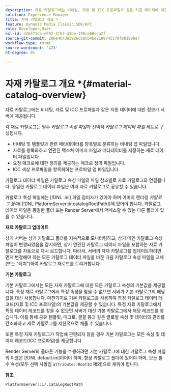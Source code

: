 ```yaml
---
description: 자료 카탈로그에는 비네팅, 자료 및 ICC 프로파일과 같은 지원 데이터에 대한 정보가 서버에 제공됩니다.
solution: Experience Manager
title: 자재 카탈로그 개요 *
feature: Dynamic Media Classic,SDK/API
role: Developer,User
exl-id: d26371da-e992-4f63-a5be-190ce60eca2f
source-git-commit: 206e4643e3926cb85b4be2189743578f88180be7
workflow-type: tm+mt
source-wordcount: '423'
ht-degree: 0%

---
```


# 자재 카탈로그 개요 *{#material-catalog-overview}

자료 카탈로그에는 비네팅, 자료 및 ICC 프로파일과 같은 지원 데이터에 대한 정보가 서버에 제공됩니다.

각 재료 카탈로그는 필수 *카탈로그 속성 파일*&#x200B;과 선택적 *카탈로그 데이터 파일* 세트로 구성됩니다.

* 비네팅 및 템플릿과 관련 메타데이터를 항목별로 분류하는 비네팅 맵 파일입니다.
* 자료를 항목화하고 연관된 텍스쳐 이미지 파일과 메타데이터를 지정하는 재료 데이터 파일입니다.
* 요청 매크로에 대한 정의를 제공하는 매크로 정의 파일입니다.
* ICC 색상 프로파일을 항목화하는 프로파일 맵 파일입니다.

카탈로그 데이터 파일은 카탈로그 속성 파일의 파일 참조별로 자료 카탈로그와 연결됩니다. 동일한 카탈로그 데이터 파일은 여러 자료 카탈로그로 공유할 수 있습니다.

카탈로그 특성 파일에는 [!DNL .ini] 파일 접미사가 있어야 하며 이미지 렌더링 *카탈로그 폴더*( [!DNL PlatformServer::ir.catalogRootPath])에 있어야 합니다. 카탈로그 데이터 파일은 동일한 폴더 또는 Render Server에서 액세스할 수 있는 다른 폴더에 있을 수 있습니다.

**재료 카탈로그 업데이트**

상기 서버는 상기 카탈로그 폴더를 지속적으로 모니터링하고, 상기 메인 카탈로그 속성 파일이 변경되었음을 감지하면, 상기 연관된 카탈로그 데이터 파일을 포함하는 자료 카탈로그를 자동으로 다시 로드합니다. 따라서, 서버의 자재 카탈로그를 업데이트하려면 먼저 변경해야 하는 모든 카탈로그 데이터 파일을 바꾼 다음 카탈로그 속성 파일을 교체(또는 &quot;터치&quot;)하여 카탈로그 재로드를 트리거합니다.

**기본 카탈로그**

기본 카탈로그에서는 모든 자재 카탈로그에 대한 모든 카탈로그 속성의 기본값을 제공합니다. 특정 재료 카탈로그에서 특정 속성을 찾을 수 없으면 서버가 기본 카탈로그의 해당 값을 대신 사용합니다. 마찬가지로 기본 카탈로그를 사용하여 특정 카탈로그 데이터 레코드(자료 및 ICC 프로파일)의 기본값을 제공할 수 있습니다. 특정 자료 카탈로그에서 특정 데이터 레코드를 찾을 수 없으면 서버가 대신 기본 카탈로그에서 해당 레코드를 찾습니다. 이를 통해 공유 템플릿, 매크로, 글꼴 등과 같은 글로벌 속성 및 데이터의 관리를 간소화하고 재료 카탈로그를 제한적으로 채울 수 있습니다.

또한 특정 자재 카탈로그가 작업에 관련되지 않을 경우 기본 카탈로그는 모든 속성 및 데이터 레코드(ICC 프로파일)를 제공합니다.

Render Server의 올바른 기능을 수행하려면 기본 카탈로그에 대한 카탈로그 속성 파일의 이름은 [!DNL default.ini]이어야 하며, 항상 카탈로그 폴더에 있어야 하며, 모든 필수 속성(모두 선택 사항임 `attribute::RootId` 제외)으로 채워야 합니다.

**참조**

`PlatformServer::ir.catalogRootPath`

